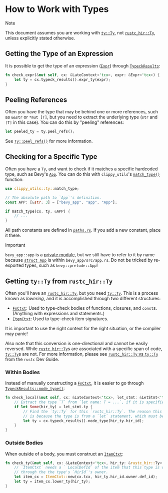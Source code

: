 # How to Work with Types

> [!NOTE]
>
> This document assumes you are working with [`ty::Ty`], not [`rustc_hir::Ty`], unless explicitly stated otherwise.
>
> [`ty::Ty`]: https://doc.rust-lang.org/nightly/nightly-rustc/rustc_middle/ty/struct.Ty.html
> [`rustc_hir::Ty`]: https://doc.rust-lang.org/nightly/nightly-rustc/rustc_hir/hir/struct.Ty.html

## Getting the Type of an Expression

It is possible to get the type of an expression ([`Expr`]) through [`TypeckResults`]:

```rust
fn check_expr(&mut self, cx: &LateContext<'tcx>, expr: &Expr<'tcx>) {
    let ty = cx.typeck_results().expr_ty(expr);
}
```

[`Expr`]: https://doc.rust-lang.org/nightly/nightly-rustc/rustc_hir/hir/struct.Expr.html
[`TypeckResults`]: https://doc.rust-lang.org/nightly/nightly-rustc/rustc_middle/ty/typeck_results/struct.TypeckResults.html

## Peeling References

Often you have the type that may be behind one or more references, such as `&&str` or `*mut [T]`, but you need to extract the underlying type (`str` and `[T]` in this case). You can do this by "peeling" references:

```rust
let peeled_ty = ty.peel_refs();
```

See [`Ty::peel_refs()`] for more information.

[`Ty::peel_refs()`]: https://doc.rust-lang.org/nightly/nightly-rustc/rustc_middle/ty/struct.Ty.html#method.peel_refs

## Checking for a Specific Type

Often you have a `Ty`, and want to check if it matches a specific hardcoded type, such as Bevy's [`App`]. You can do this with `clippy_utils`'s [`match_type()`] function:

```rust
use clippy_utils::ty::match_type;

// The absolute path to `App`'s definition.
const APP: [&str; 3] = ["bevy_app", "app", "App"];

if match_type(cx, ty, &APP) {
    // ...
}
```

All path constants are defined in [`paths.rs`](../../src/paths.rs). If you add a new constant, place it there.

> [!IMPORTANT]
>
> `bevy_app::app` is a [private module], but we still have to refer to it by name because [`struct App`] is within `bevy_app/src/app.rs`. Do not be tricked by re-exported types, such as `bevy::prelude::App`!
>
> [private module]: https://docs.rs/bevy_app/0.15.0/src/bevy_app/lib.rs.html#14
> [`struct App`]: https://docs.rs/bevy_app/0.15.0/src/bevy_app/app.rs.html#67-77

[`App`]: https://docs.rs/bevy/latest/bevy/app/struct.App.html
[`match_type()`]: https://doc.rust-lang.org/nightly/nightly-rustc/clippy_utils/ty/fn.match_type.html

## Getting `ty::Ty` from `rustc_hir::Ty`

Often you'll have an [`rustc_hir::Ty`], but you need [`ty::Ty`]. This is a process known as _lowering_, and it is accomplished through two different structures:

- [`FnCtxt`]: Used to type-check bodies of functions, closures, and `const`s. (Anything with expressions and statements.)
- [`ItemCtxt`]: Used to type-check item signatures.

It is important to use the right context for the right situation, or the compiler may panic!

Also note that this conversion is one-directional and cannot be easily reversed. While [`rustc_hir::Ty`]s are associated with a specific span of code, [`ty::Ty`]s are not. For more information, please see [`rustc_hir::Ty` vs `ty::Ty`] from the `rustc` Dev Guide.

[`rustc_hir::Ty`]: https://doc.rust-lang.org/nightly/nightly-rustc/rustc_hir/hir/struct.Ty.html
[`ty::Ty`]: https://doc.rust-lang.org/nightly/nightly-rustc/rustc_middle/ty/struct.Ty.html
[`FnCtxt`]: https://doc.rust-lang.org/nightly/nightly-rustc/rustc_hir_typeck/fn_ctxt/struct.FnCtxt.html
[`ItemCtxt`]: https://doc.rust-lang.org/nightly/nightly-rustc/rustc_hir_analysis/collect/struct.ItemCtxt.html
[`rustc_hir::Ty` vs `ty::Ty`]: https://rustc-dev-guide.rust-lang.org/ty.html#rustc_hirty-vs-tyty

### Within Bodies

Instead of manually constructing a [`FnCtxt`], it is easier to go through [`TypeckResults::node_type()`]:

```rust
fn check_local(&mut self, cx: &LateContext<'tcx>, let_stmt: &LetStmt<'tcx>) {
    // Extract the type `T` from `let name: T = ...`, if it is specified.
    if let Some(hir_ty) = let_stmt.ty {
        // Find the `ty::Ty` for this `rustc_hir::Ty`. The reason this does not panic
        // is because the type is from a `let` statement, which must be within a body.
        let ty = cx.typeck_results().node_type(hir_ty.hir_id);
    }
}
```

[`TypeckResults::node_type()`]: https://doc.rust-lang.org/nightly/nightly-rustc/rustc_middle/ty/typeck_results/struct.TypeckResults.html#method.node_type

### Outside Bodies

When outside of a body, you must construct an [`ItemCtxt`]:

```rust
fn check_ty(&mut self, cx: &LateContext<'tcx>, hir_ty: &rustc_hir::Ty<'tcx>) {
    // `ItemCtxt` needs a ` LocalDefId` of the item that this type is within, which we access
    // through the the type's `HirId`'s owner.
    let item_cx = ItemCtxt::new(cx.tcx, hir_ty.hir_id.owner.def_id);
    let ty = item_cx.lower_ty(hir_ty);
}
```
